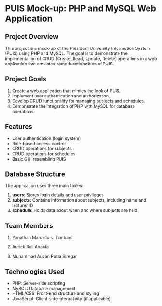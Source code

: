 # PUIS Mock-up: PHP and MySQL Web Application

## Project Overview

This project is a mock-up of the President University Information System (PUIS) using PHP and MySQL. The goal is to demonstrate the implementation of CRUD (Create, Read, Update, Delete) operations in a web application that emulates some functionalities of PUIS.

## Project Goals

1. Create a web application that mimics the look of PUIS.
2. Implement user authentication and authorization.
3. Develop CRUD functionality for managing subjects and schedules.
4. Demonstrate the integration of PHP with MySQL for database operations.

## Features

- User authentication (login system)
- Role-based access control
- CRUD operations for subjects
- CRUD operations for schedules
- Basic GUI resembling PUIS

## Database Structure

The application uses three main tables:

1. **users**: Stores login details and user privileges
2. **subjects**: Contains information about subjects, including name and lecturer ID
3. **schedule**: Holds data about when and where subjects are held

## Team Members

1. Yonathan Marcello s. Tambani

2. Aurick Ruli Ananta

3. Muhammad Auzan Putra Siregar

## Technologies Used

- PHP: Server-side scripting
- MySQL: Database management
- HTML/CSS: Front-end structure and styling
- JavaScript: Client-side interactivity (if applicable)
